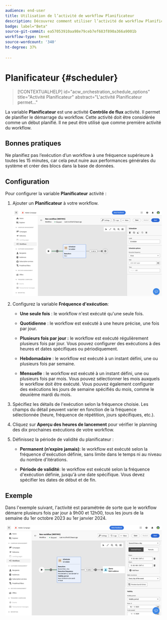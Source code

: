 ```yaml
---
audience: end-user
title: Utilisation de l’activité de workflow Planificateur
description: Découvrez comment utiliser l’activité de workflow Planificateur
badge: label="Beta"
source-git-commit: ea57053910aa98e79ceb7ef683f890a366a9001b
workflow-type: tm+mt
source-wordcount: '340'
ht-degree: 37%

---
```



# Planificateur {#scheduler}

>[!CONTEXTUALHELP]
>id="acw_orchestration_schedule_options"
>title="Activité Planificateur"
>abstract="L&#39;activité Planificateur permet..."

La variable **Planificateur** est une activité **Contrôle de flux** activité. Il permet de planifier le démarrage du workflow. Cette activité doit être considérée comme un début planifié. Il ne peut être utilisé que comme première activité du workflow.

## Bonnes pratiques

Ne planifiez pas l’exécution d’un workflow à une fréquence supérieure à toutes les 15 minutes, car cela peut nuire aux performances générales du système et créer des blocs dans la base de données.

## Configuration

Pour configurer la variable **Planificateur** activité :

1. Ajouter un **Planificateur** à votre workflow.

   ![](../assets/workflow-scheduler.png)

1. Configurez la variable **Fréquence d&#39;exécution**:

   * **Une seule fois** : le workflow n&#39;est exécuté qu&#39;une seule fois.

   * **Quotidienne** : le workflow est exécuté à une heure précise, une fois par jour.

   * **Plusieurs fois par jour :** le workflow est exécuté régulièrement plusieurs fois par jour. Vous pouvez configurer des exécutions à des heures et dates spécifiques ou périodiquement.

   * **Hebdomadaire** : le workflow est exécuté à un instant défini, une ou plusieurs fois par semaine.

   * **Mensuelle** : le workflow est exécuté à un instant défini, une ou plusieurs fois par mois. Vous pouvez sélectionner les mois auxquels le workflow doit être exécuté. Vous pouvez également configurer des exécutions les jours de semaine spécifiés du mois, comme le deuxième mardi du mois.

1. Spécifiez les détails de l&#39;exécution selon la fréquence choisie. Les champs du détail peuvent varier en fonction de la fréquence sélectionnée (heure, fréquence de répétition, jours spécifiques, etc.).

1. Cliquez sur **Aperçu des heures de lancement** pour vérifier le planning des dix prochaines exécutions de votre workflow.

1. Définissez la période de validité du planificateur :

   * **Permanent (n’expire jamais)**: le workflow est exécuté selon la fréquence d&#39;exécution définie, sans limite dans le temps ni au niveau du nombre d&#39;itérations.

   * **Période de validité**: le workflow est exécuté selon la fréquence d&#39;exécution définie, jusqu&#39;à une date spécifique. Vous devez spécifier les dates de début et de fin.

## Exemple

Dans l&#39;exemple suivant, l&#39;activité est paramétrée de sorte que le workflow démarre plusieurs fois par jour à 9h00 et 12h00, tous les jours de la semaine du 1er octobre 2023 au 1er janvier 2024.

![](../assets/workflow-scheduler2.png)



